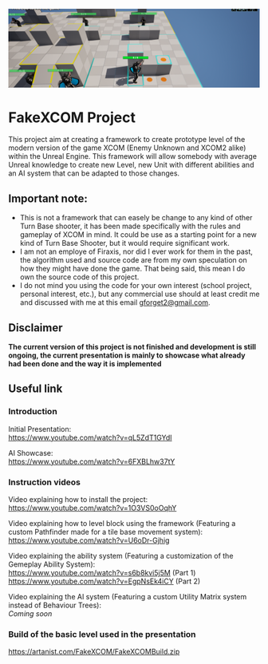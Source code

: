 ![Screenshot of the projectt](/Screenshot/ProjectHeader.png)</BR>
# FakeXCOM Project
This project aim at creating a framework to create prototype level of the modern version of the game XCOM (Enemy Unknown and XCOM2 alike) within the Unreal Engine. This framework will allow somebody with average Unreal knowledge to create new Level, new Unit with different abilities and an AI system that can be adapted to those changes.

## Important note:
- This is not a framework that can easely be change to any kind of other Turn Base shooter, it has been made specifically with the rules and gameplay of XCOM in mind. It could be use as a starting point for a new kind of Turn Base Shooter, but it would require significant work.
- I am not an employe of Firaxis, nor did I ever work for them in the past, the algorithm used and source code are from my own speculation on how they might have done the game. That being said, this mean I do own the source code of this project.
- I do not mind you using the code for your own interest (school project, personal interest, etc.), but any commercial use should at least credit me and discussed with me at this email gforget2@gmail.com.

## Disclaimer
<b>The current version of this project is not finished and development is still ongoing, the current presentation is mainly to showcase what already had been done and the way it is implemented </b>

## Useful link

### Introduction

Initial Presentation:</br>
https://www.youtube.com/watch?v=qL5ZdT1GYdI

AI Showcase:</br>
https://www.youtube.com/watch?v=6FXBLhw37tY

### Instruction videos

Video explaining how to install the project:</br>
https://www.youtube.com/watch?v=1O3VS0oOqhY

Video explaining how to level block using the framework (Featuring a custom Pathfinder made for a tile base movement system):</br>
https://www.youtube.com/watch?v=U6oDr-Gjhig

Video explaining the ability system (Featuring a customization of the Gemeplay Ability System):</br>
https://www.youtube.com/watch?v=s6b8kvi5j5M (Part 1)
https://www.youtube.com/watch?v=EgpNsEk4iCY (Part 2)

Video explaining the AI system (Featuring a custom Utility Matrix system instead of Behaviour Trees):</br>
<i>Coming soon</i>

### Build of the basic level used in the presentation
https://artanist.com/FakeXCOM/FakeXCOMBuild.zip
